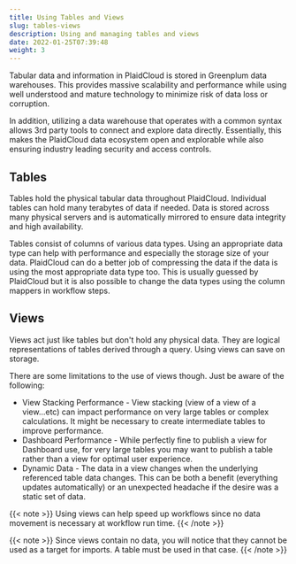 ```yaml
---
title: Using Tables and Views
slug: tables-views
description: Using and managing tables and views
date: 2022-01-25T07:39:48
weight: 3
---
```



Tabular data and information in PlaidCloud is stored in Greenplum data warehouses.  This provides massive
scalability and performance while using well understood and mature technology to minimize risk of data loss 
or corruption.

In addition, utilizing a data warehouse that operates with a common syntax allows 3rd party tools to connect
and explore data directly.  Essentially, this makes the PlaidCloud data ecosystem open and explorable while 
also ensuring industry leading security and access controls.

## Tables

Tables hold the physical tabular data throughout PlaidCloud.  Individual tables can hold many terabytes of data if needed.  Data is stored across many
physical servers and is automatically mirrored to ensure data integrity and high availability.

Tables consist of columns of various data types.  Using an appropriate data type can help with performance and especially the storage size of your data.
PlaidCloud can do a better job of compressing the data if the data is using the most appropriate data type too.  This is usually guessed by PlaidCloud but
it is also possible to change the data types using the column mappers in workflow steps.

## Views

Views act just like tables but don't hold any physical data.  They are logical representations of tables derived through a query.  Using views can save on storage.

There are some limitations to the use of views though.  Just be aware of the following:

 * View Stacking Performance - View stacking (view of a view of a view...etc) can impact performance on very large tables or complex calculations.  It might be necessary to create intermediate tables to improve performance.
 * Dashboard Performance - While perfectly fine to publish a view for Dashboard use, for very large tables you may want to publish a table rather than a view for optimal user experience.
 * Dynamic Data - The data in a view changes when the underlying referenced table data changes.  This can be both a benefit (everything updates automatically) or an unexpected headache if the desire was a static set of data.

{{< note >}}
Using views can help speed up workflows since no data movement is necessary at workflow run time.
{{< /note >}}

{{< note >}}
Since views contain no data, you will notice that they cannot be used as a target for imports.  A table must be used in that case.
{{< /note >}}
